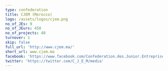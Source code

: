 ```yaml
---
type: confederation
title: CJEM (Morocco)
logo: /assets/logos/cjem.png
no_of_JEs: 9
no_of_JEurs: 450
no_of_projects: 40
turnover: 1
skip: false
full_url: 'http://www.cjem.ma/'
short_url: www.cjem.ma
facebook: 'https://www.facebook.com/Confederation.des.Junior.Entreprises.Marocaines/'
twitter: 'https://twitter.com/C_J_E_M/media'
---
```


